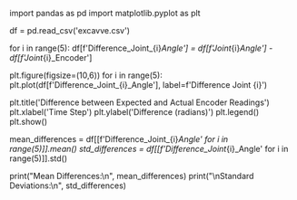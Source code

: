 import pandas as pd
import matplotlib.pyplot as plt

df = pd.read_csv('excavve.csv')

for i in range(5):
    df[f'Difference_Joint_{i}_Angle'] = df[f'Joint_{i}_Angle'] - df[f'Joint_{i}_Encoder']

plt.figure(figsize=(10,6))
for i in range(5):
    plt.plot(df[f'Difference_Joint_{i}_Angle'], label=f'Difference Joint {i}')
    
plt.title('Difference between Expected and Actual Encoder Readings')
plt.xlabel('Time Step')
plt.ylabel('Difference (radians)')
plt.legend()
plt.show()

mean_differences = df[[f'Difference_Joint_{i}_Angle' for i in range(5)]].mean()
std_differences = df[[f'Difference_Joint_{i}_Angle' for i in range(5)]].std()

print("Mean Differences:\n", mean_differences)
print("\nStandard Deviations:\n", std_differences)
